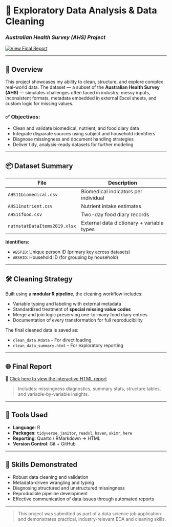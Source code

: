 # 🧹 Exploratory Data Analysis & Data Cleaning  
### *Australian Health Survey (AHS) Project*

[![View Final Report](https://img.shields.io/badge/📄%20View%20Report-Click%20Here-brightgreen?style=flat-square)](https://maiminhhh.github.io/maiminhhh/stat3888/)

---

## 🚀 Overview

This project showcases my ability to clean, structure, and explore complex real-world data. The dataset — a subset of the **Australian Health Survey (AHS)** — simulates challenges often faced in industry: messy inputs, inconsistent formats, metadata embedded in external Excel sheets, and custom logic for missing values.

### ✅ Objectives:
- Clean and validate biomedical, nutrient, and food diary data
- Integrate disparate sources using subject and household identifiers
- Diagnose missingness and document handling strategies
- Deliver tidy, analysis-ready datasets for further modeling

---

## 📦 Dataset Summary

| File                         | Description                              |
|------------------------------|------------------------------------------|
| `AHS11biomedical.csv`        | Biomedical indicators per individual     |
| `AHS11nutrient.csv`          | Nutrient intake estimates                |
| `AHS11food.csv`              | Two-day food diary records               |
| `nutmstatDataItems2019.xlsx` | External data dictionary + variable types|

**Identifiers:**
- `ABSPID`: Unique person ID (primary key across datasets)
- `ABSHID`: Household ID (for grouping by household)

---

## 🛠 Cleaning Strategy

Built using a **modular R pipeline**, the cleaning workflow includes:
- Variable typing and labeling with external metadata
- Standardized treatment of **special missing value codes**
- Merge and join logic preserving one-to-many food diary entries
- Documentation of every transformation for full reproducibility

The final cleaned data is saved as:
- `clean_data.Rdata` – For direct loading
- `clean_data_summary.html` – For exploratory reporting

---

## 🌐 Final Report

📄 [Click here to view the interactive HTML report](https://maiminhhh.github.io/maiminhhh/stat3888/)

> Includes: missingness diagnostics, summary stats, structure tables, and variable-by-variable insights.

---

## 🧰 Tools Used

- **Language**: R  
- **Packages**: `tidyverse`, `janitor`, `readxl`, `haven`, `skimr`, `here`  
- **Reporting**: Quarto / RMarkdown → HTML  
- **Version Control**: Git + GitHub

---

## 🧠 Skills Demonstrated

- Robust data cleaning and validation  
- Metadata-driven wrangling and typing  
- Diagnosing structured and unstructured missingness  
- Reproducible pipeline development  
- Effective communication of data issues through automated reports

---

> This project was submitted as part of a data science job application and demonstrates practical, industry-relevant EDA and cleaning skills.

